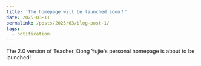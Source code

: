 ```yaml
---
title: 'The homepage will be launched soon！'
date: 2025-03-11
permalink: /posts/2025/03/blog-post-1/
tags:
  - notification
---
```

The 2.0 version of Teacher Xiong Yujie's personal homepage is about to be launched!

